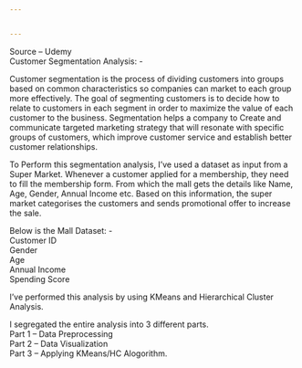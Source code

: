 ```yaml
---


---
```


<p>Source – Udemy<br>
Customer Segmentation Analysis: -</p>
<p>Customer segmentation is the process of dividing customers into groups based on common characteristics so companies can market to each group more effectively. The goal of segmenting customers is to decide how to relate to customers in each segment in order to maximize the value of each customer to the business. Segmentation helps a company to Create and communicate targeted marketing strategy that will resonate with specific groups of customers, which improve customer service and establish better customer relationships.</p>
<p>To Perform this segmentation analysis, I’ve used a dataset as input from a Super Market. Whenever a customer applied for a membership, they need to fill the membership form. From which the mall gets the details like Name, Age, Gender, Annual Income etc. Based on this information, the super market categorises the customers and sends promotional offer to increase the sale.</p>
<p>Below is the Mall Dataset: -<br>
Customer ID<br>
Gender<br>
Age<br>
Annual Income<br>
Spending Score</p>
<p>I’ve performed this analysis by using KMeans and Hierarchical Cluster Analysis.</p>
<p>I segregated the entire analysis into 3 different parts.<br>
Part 1 – Data Preprocessing<br>
Part 2 – Data Visualization<br>
Part 3 – Applying KMeans/HC Alogorithm.</p>


